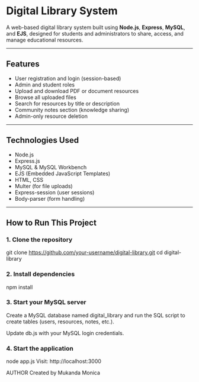 # Digital Library System

A web-based digital library system built using **Node.js**, **Express**, **MySQL**, and **EJS**, designed for students and administrators to share, access, and manage educational resources.

---

## Features

- User registration and login (session-based)
- Admin and student roles
- Upload and download PDF or document resources
- Browse all uploaded files
- Search for resources by title or description
- Community notes section (knowledge sharing)
- Admin-only resource deletion

---

## Technologies Used

- Node.js
- Express.js
- MySQL & MySQL Workbench
- EJS (Embedded JavaScript Templates)
- HTML, CSS
- Multer (for file uploads)
- Express-session (user sessions)
- Body-parser (form handling)

---

## How to Run This Project 

### 1. Clone the repository

git clone https://github.com/your-username/digital-library.git
cd digital-library

### 2. Install dependencies
npm install

### 3. Start your MySQL server
Create a MySQL database named digital_library and run the SQL script to create tables (users, resources, notes, etc.).

Update db.js with your MySQL login credentials.

### 4. Start the application
node app.js
Visit:
http://localhost:3000

AUTHOR
Created by Mukanda Monica
